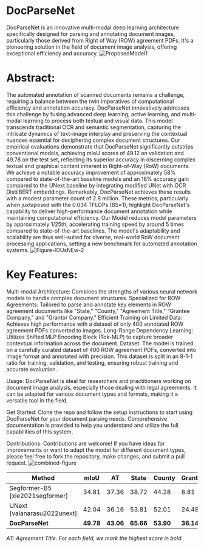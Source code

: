 # DocParseNet
DocParseNet is an innovative multi-modal deep learning architecture specifically designed for parsing and annotating document images, particularly those derived from Right of Way (ROW) agreement PDFs. It's a pioneering solution in the field of document image analysis, offering exceptional efficiency and accuracy.
![ProposedModel1](https://github.com/ahmad-shirazi/DocParseNet/assets/105120174/8e210a55-b605-4038-87f7-2191c06b33b5)


# Abstract:
The automated annotation of scanned documents remains a challenge, requiring a balance between the twin imperatives of computational efficiency and annotation accuracy. DocParseNet innovatively addresses this challenge by fusing advanced deep learning, active learning, and multi-modal learning to process both textual and visual data. This model transcends traditional OCR and semantic segmentation, capturing the intricate dynamics of text-image interplay and preserving the contextual nuances essential for deciphering complex document structures. Our empirical evaluations demonstrate that DocParseNet significantly outstrips conventional models, achieving mIoU scores of 49.12 on validation and 49.78 on the test set, reflecting its superior accuracy in discerning complex textual and graphical content inherent in Right-of-Way (RoW) documents. We achieve a notable accuracy improvement of approximately 58% compared to state-of-the-art baseline models and an 18% accuracy gain compared to the UNext baseline by integrating modified UNet with OCR DistilBERT embeddings. Remarkably, DocParseNet achieves these results with a modest parameter count of 2.8 million. These metrics, particularly when juxtaposed with the  0.034 TFLOPs (BS=1), highlight DocParseNet's capability to deliver high-performance document annotation while maintaining computational efficiency. Our Model reduces model parameters by approximately 1/25th, accelerating training speed by around 5 times compared to state-of-the-art baselines. The model's adaptability and scalability are thus well-suited for diverse, real-world RoW document processing applications, setting a new benchmark for automated annotation systems.
![Figure-IOUsNEw-2](https://github.com/ahmad-shirazi/DocParseNet/assets/105120174/842d0f80-d264-48ea-aac1-8b182b94a3f3)

# Key Features:
Multi-modal Architecture: Combines the strengths of various neural network models to handle complex document structures.
Specialized for ROW Agreements: Tailored to parse and annotate key elements in ROW agreement documents like "State," "County," "Agreement Title," "Grantee Company," and "Grantor Company."
Efficient Training on Limited Data: Achieves high performance with a dataset of only 400 annotated ROW agreement PDFs converted to images.
Long-Range Dependency Learning: Utilizes Shifted MLP Encoding Block (Tok-MLP) to capture broader contextual information across the document.
Dataset:
The model is trained on a carefully curated dataset of 400 ROW agreement PDFs, converted into image format and annotated with precision. This dataset is split in an 8-1-1 ratio for training, validation, and testing, ensuring robust training and accurate evaluation.

Usage:
DocParseNet is ideal for researchers and practitioners working on document image analysis, especially those dealing with legal agreements. It can be adapted for various document types and formats, making it a versatile tool in the field.

Get Started:
Clone the repo and follow the setup instructions to start using DocParseNet for your document parsing needs. Comprehensive documentation is provided to help you understand and utilize the full capabilities of this system.

Contributions:
Contributions are welcome! If you have ideas for improvements or want to adapt the model for different document types, please feel free to fork the repository, make changes, and submit a pull request.
![combined-figure](https://github.com/ahmad-shirazi/DocParseNet/assets/105120174/921f66d3-d110-4d83-a204-77089c4befa1)



| Method                     | mIoU  | AT    | State | County | Grantor | Grantee | TFLOPs |
|----------------------------|-------|-------|-------|--------|---------|---------|--------|
| Segformer-B5 [xie2021segformer] | 34.81 | 37.36 | 38.72 | 44.28  | 8.81    | 44.87   | 0.39   |
| UNext [valanarasu2022unext]     | 42.04 | 36.16 | 53.81 | 52.01  | 24.48   | 43.73   | 0.06   |
| **DocParseNet**            | **49.78** | **43.06** | **65.66** | **53.90**  | **36.14**   | **50.12**   | **0.04**  |

*AT: Agreement Title. For each field, we mark the highest score in bold.*

